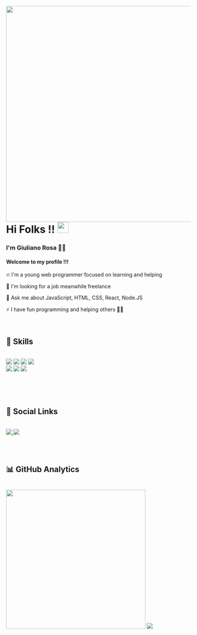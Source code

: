 <img align="left" height="590em" src="https://github.com/giulianorosa/Imagem1/blob/main/Principal.png"/>

# Hi Folks !!  <img src="https://raw.githubusercontent.com/kaueMarques/kaueMarques/master/hi.gif" width="30px">
### I'm Giuliano Rosa 👨‍💻

#### Welcome to my profile !!!


🔥 I'm a young web programmer focused on learning and helping

🔭 I'm looking for a job meanwhile freelance

💬 Ask me about JavaScript, HTML, CSS, React, Node.JS

⚡ I have fun programming and helping others 🤣😝


<br>

## 🚀 Skills
<br>
<div>
  <img src="https://img.shields.io/badge/HTML-239120?style=for-the-badge&logo=html5&logoColor=white" />
  <img src="https://img.shields.io/badge/CSS-239120?&style=for-the-badge&logo=css3&logoColor=white" />
  <img src="https://img.shields.io/badge/JavaScript-F7DF1E?style=for-the-badge&logo=javascript&logoColor=black" />
  <img src="https://img.shields.io/badge/Node.js-43853D?style=for-the-badge&logo=node.js&logoColor=white" /> <br>
  <img src="https://img.shields.io/badge/React-20232A?style=for-the-badge&logo=react&logoColor=61DAFB" />
  <img src="https://img.shields.io/badge/Visual_Studio_Code-0078D4?style=for-the-badge&logo=visual%20studio%20code&logoColor=white" />
  <img src="https://img.shields.io/badge/GIT-E44C30?style=for-the-badge&logo=git&logoColor=white" />
</div>

<br><br><br>

## 👨 Social Links
<br>
<a href="https://www.github.com/giulianorosa">
  <img src="https://img.shields.io/badge/GitHub-100000?style=for-the-badge&logo=github&logoColor=white" target="_blank" />
</a>
<a href="https://www.linkedin.com/in/giuliano-rosa-504a2759">
  <img src="https://img.shields.io/badge/LinkedIn-0077B5?style=for-the-badge&logo=linkedin&logoColor=white" target="_blank" />
</a>

<br><br> 
## 📊 GitHub Analytics
<br>
<div>
  <img width="380em" src="https://github-readme-stats.vercel.app/api?username=giulianorosa&show_icons=true&theme=radical" />
  <img widht="380em" src="https://github-readme-stats.vercel.app/api/top-langs/?username=giulianorosa&layout=compact&theme=radical" />
</div>
  
<!--
**giulianorosa/giulianorosa** is a ✨ _special_ ✨ repository because its `README.md` (this file) appears on your GitHub profile.
Here are some ideas to get you started:
- 🔭 I’m currently working on ...
- 🌱 I’m currently learning ...
- 👯 I’m looking to collaborate on ...
- 🤔 I’m looking for help with ...
- 💬 Ask me about ...
- 📫 How to reach me: ...
- 😄 Pronouns: ...
- ⚡ Fun fact: ...
-->
